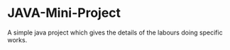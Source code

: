 # JAVA-Mini-Project
A simple java project which gives the details of the labours doing specific works. 
